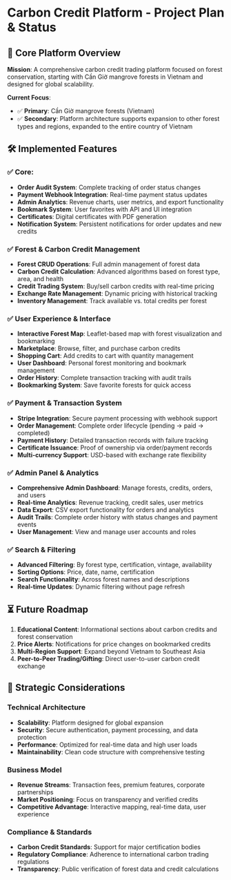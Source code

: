 # Carbon Credit Platform - Project Plan & Status

## 🌱 Core Platform Overview

**Mission**: A comprehensive carbon credit trading platform focused on forest conservation, starting with Cần Giờ mangrove forests in Vietnam and designed for global scalability.

**Current Focus**:

- ✅ **Primary**: Cần Giờ mangrove forests (Vietnam)
- ✅ **Secondary**: Platform architecture supports expansion to other forest types and regions, expanded to the entire country of Vietnam

## 🛠️ Implemented Features

### ✅ Core:

- **Order Audit System**: Complete tracking of order status changes
- **Payment Webhook Integration**: Real-time payment status updates
- **Admin Analytics**: Revenue charts, user metrics, and export functionality
- **Bookmark System**: User favorites with API and UI integration
- **Certificates**: Digital certificates with PDF generation
- **Notification System**: Persistent notifications for order updates and new credits

### ✅ Forest & Carbon Credit Management

- **Forest CRUD Operations**: Full admin management of forest data
- **Carbon Credit Calculation**: Advanced algorithms based on forest type, area, and health
- **Credit Trading System**: Buy/sell carbon credits with real-time pricing
- **Exchange Rate Management**: Dynamic pricing with historical tracking
- **Inventory Management**: Track available vs. total credits per forest

### ✅ User Experience & Interface

- **Interactive Forest Map**: Leaflet-based map with forest visualization and bookmarking
- **Marketplace**: Browse, filter, and purchase carbon credits
- **Shopping Cart**: Add credits to cart with quantity management
- **User Dashboard**: Personal forest monitoring and bookmark management
- **Order History**: Complete transaction tracking with audit trails
- **Bookmarking System**: Save favorite forests for quick access

### ✅ Payment & Transaction System

- **Stripe Integration**: Secure payment processing with webhook support
- **Order Management**: Complete order lifecycle (pending → paid → completed)
- **Payment History**: Detailed transaction records with failure tracking
- **Certificate Issuance**: Proof of ownership via order/payment records
- **Multi-currency Support**: USD-based with exchange rate flexibility

### ✅ Admin Panel & Analytics

- **Comprehensive Admin Dashboard**: Manage forests, credits, orders, and users
- **Real-time Analytics**: Revenue tracking, credit sales, user metrics
- **Data Export**: CSV export functionality for orders and analytics
- **Audit Trails**: Complete order history with status changes and payment events
- **User Management**: View and manage user accounts and roles

### ✅ Search & Filtering

- **Advanced Filtering**: By forest type, certification, vintage, availability
- **Sorting Options**: Price, date, name, certification
- **Search Functionality**: Across forest names and descriptions
- **Real-time Updates**: Dynamic filtering without page refresh

## ⏳ Future Roadmap

1. **Educational Content**: Informational sections about carbon credits and forest conservation
2. **Price Alerts**: Notifications for price changes on bookmarked credits
3. **Multi-Region Support**: Expand beyond Vietnam to Southeast Asia
4. **Peer-to-Peer Trading/Gifting**: Direct user-to-user carbon credit exchange

## 🧠 Strategic Considerations

### Technical Architecture

- **Scalability**: Platform designed for global expansion
- **Security**: Secure authentication, payment processing, and data protection
- **Performance**: Optimized for real-time data and high user loads
- **Maintainability**: Clean code structure with comprehensive testing

### Business Model

- **Revenue Streams**: Transaction fees, premium features, corporate partnerships
- **Market Positioning**: Focus on transparency and verified credits
- **Competitive Advantage**: Interactive mapping, real-time data, user experience

### Compliance & Standards

- **Carbon Credit Standards**: Support for major certification bodies
- **Regulatory Compliance**: Adherence to international carbon trading regulations
- **Transparency**: Public verification of forest data and credit calculations

